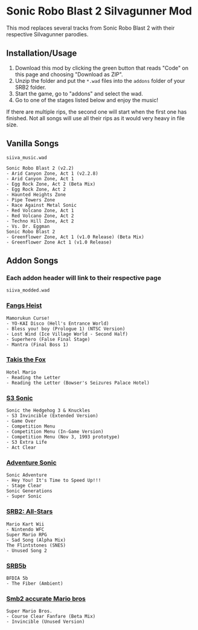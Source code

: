 # Sonic Robo Blast 2 SiIvagunner Mod

This mod replaces several tracks from Sonic Robo Blast 2 with their respective SiIvagunner parodies. 

## Installation/Usage

1. Download this mod by clicking the green button that reads "Code" on this page and choosing "Download as ZIP".
2. Unzip the folder and put the `*.wad` files into the `addons` folder of your SRB2 folder.
3. Start the game, go to "addons" and select the wad.
4. Go to one of the stages listed below and enjoy the music!

If there are multiple rips, the second one will start when the first one has finished.
Not all songs will use all their rips as it would very heavy in file size. 

## Vanilla Songs

`siiva_music.wad`

	Sonic Robo Blast 2 (v2.2)
	- Arid Canyon Zone, Act 1 (v2.2.8)
	- Arid Canyon Zone, Act 1
	- Egg Rock Zone, Act 2 (Beta Mix)
	- Egg Rock Zone, Act 2
	- Haunted Heights Zone
	- Pipe Towers Zone
	- Race Against Metal Sonic
	- Red Volcano Zone, Act 1
	- Red Volcano Zone, Act 2
	- Techno Hill Zone, Act 2
	- Vs. Dr. Eggman
	Sonic Robo Blast 2
	- Greenflower Zone, Act 1 (v1.0 Release) (Beta Mix)
	- Greenflower Zone Act 1 (v1.0 Release)

## Addon Songs
### Each addon header will link to their respective page

`siiva_modded.wad`

### [Fangs Heist](https://discord.gg/HgaWeNfgmY)

	Mamorukun Curse!
	- YO-KAI Disco (Hell's Entrance World) 
	- Bless you! boy (Prologue 1) (NTSC Version)
	- Lost Wind (Ice Village World - Second Half)
	- Superhero (False Final Stage)
	- Mantra (Final Boss 1)

### [Takis the Fox](https://sites.google.com/view/takisthefox/home)

	Hotel Mario
	- Reading the Letter
	- Reading the Letter (Bowser's Seizures Palace Hotel)

### [S3 Sonic](https://mb.srb2.org/addons/s3-sonic.6001/)

	Sonic the Hedgehog 3 & Knuckles
	- S3 Invincible (Extended Version)
	- Game Over
	- Competition Menu
	- Competition Menu (In-Game Version)
	- Competition Menu (Nov 3, 1993 prototype)
	- S3 Extra Life
	- Act Clear

### [Adventure Sonic](https://mb.srb2.org/addons/adventure-sonic-v1-8b.3589/)

	Sonic Adventure
	- Hey You! It's Time to Speed Up!!!
	- Stage Clear
	Sonic Generations
	- Super Sonic

### [SRB2: All-Stars](https://discord.gg/GTHwaPT6Rb)

	Mario Kart Wii
	- Nintendo WFC
	Super Mario RPG
	- Sad Song (Alpha Mix)
	The Flintstones (SNES)
	- Unused Song 2

### [SRB5b](https://mb.srb2.org/addons/srb5b-bfdia-5b.6216/)

	BFDIA 5b
	- The Fiber (Ambient)

### [Smb2 accurate Mario bros](https://mb.srb2.org/addons/smb2-accurate-mario-bros.7636/)

	Super Mario Bros.
	- Course Clear Fanfare (Beta Mix)
	- Invincible (Unused Version)